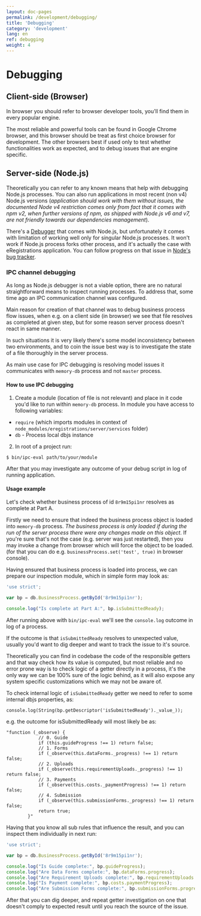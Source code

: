 ```yaml
---
layout: doc-pages
permalink: /development/debugging/
title: 'Debugging'
category: 'development'
lang: en
ref: debugging
weight: 4
---
```


# Debugging

## Client-side (Browser)

In browser you should refer to browser developer tools, you'll find them in every popular engine.

The most reliable and powerful tools can be found in Google Chrome browser, and this browser should be treat as first choice browser for development. The other browsers best if used only to test whether functionalities work as expected, and to debug issues that are engine specific.

## Server-side (Node.js)

Theoretically you can refer to any known means that help with debugging Node.js processes. You can also run applications in most recent (non v4) Node.js versions (_application should work with them without issues, the documented Node v4 restriction comes only from fact that it comes with npm v2, when further versions of npm, as shipped with Node.js v6 and v7, are not friendly towards our dependencies management_).

There's a [Debugger](https://nodejs.org/api/debugger.html) that comes with Node.js, but unfortunately it comes with limitation of working well only for singular Node.js processes.
It won't work if Node.js process forks other process, and it's actually the case with eRegistrations application. You can follow progress on that issue in [Node's bug tracker](https://github.com/nodejs/node/issues/9435).

### IPC channel debugging

As long as Node.js debugger is not a viable option, there are no natural straightforward means to inspect running processes. To address that, some time ago an IPC communication channel was configured.

Main reason for creation of that channel was to debug business process flow issues, when e.g. on a client side (in browser) we see that file resolves as completed at given step, but for some reason server process  doesn't react in same manner.

In such situations it is very likely there's some model inconsistency between two environments, and to coin the issue best way is to investigate the state of a file thoroughly in the server process.

As main use case for IPC debugging is resolving model issues it communicates with `memory-db` process and not `master` process.

#### How to use IPC debugging

1. Create a module (location of file is not relevant) and place in it code you'd like to run within `memory-db` process.
In module you have access to following variables:
- `require` (which imports modules in context of `node_modules/eregistrations/server/services` folder)
- `db` - Process local dbjs instance

2. In root of a project run:

```
$ bin/ipc-eval path/to/your/module
```

After that you may investigate any outcome of your debug script in log of running application.

#### Usage example

Let's check whether business process of id `8r9m15pi1nr` resolves as complete at Part A.

Firstly we need to ensure that indeed the business process object is loaded into `memory-db` process.
_The business process is only loaded if during the run of the server process there were any changes made on this object_. If you're sure that's not the case (e.g. server was just restarted), then you may invoke a change from browser which will force the object to be loaded. (for that you can do e.g.  `businessProcess.set('test', true)` in browser console).

Having ensured that business process is loaded into process, we can prepare our inspection module, which in simple form may look as:

```javascript
'use strict';

var bp = db.BusinessProcess.getById('8r9m15pi1nr');

console.log("Is complete at Part A:", bp.isSubmittedReady);
```

After running above with `bin/ipc-eval` we'll see the `console.log` outcome in log of a process.

If the outcome is that `isSubmittedReady` resolves to unexpected value, usually you'd want to dig deeper and want to track the issue to it's source.

Theoretically you can find in codebase the code of the responsible getters and that way check how its value is computed, but most reliable and no error prone way is to check logic of a getter directly in a process, it's the only way we can be 100% sure of the logic behind, as it will also expose any system specific customizations which we may not be aware of.

To check internal logic of `isSubmittedReady` getter we need to refer to some internal dbjs properties, as:

```
console.log(String(bp.getDescriptor('isSubmittedReady')._value_));
```

e.g. the outcome for isSubmittedReady will most likely be as:

```
"function (_observe) {
			// 0. Guide
			if (this.guideProgress !== 1) return false;
			// 1. Forms
			if (_observe(this.dataForms._progress) !== 1) return false;
			// 2. Uploads
			if (_observe(this.requirementUploads._progress) !== 1) return false;
			// 3. Payments
			if (_observe(this.costs._paymentProgress) !== 1) return false;
			// 4. Submission
			if (_observe(this.submissionForms._progress) !== 1) return false;
			return true;
		}"
```

Having that you know all sub rules that influence the result, and you can inspect them individually in next run:

```javascript
'use strict';

var bp = db.BusinessProcess.getById('8r9m15pi1nr');

console.log("Is Guide complete:", bp.guideProgress);
console.log("Are Data Forms complete:", bp.dataForms.progress);
console.log("Are Requirement Uploads complete:", bp.requirementUploads.progress);
console.log("Is Payment complete:", bp.costs.paymentProgress);
console.log("Are Submission Forms complete:", bp.submissionForms.progress);
```

After that you can dig deeper, and repeat getter investigation on one that doesn't comply to expected result until you reach the source of the issue.
